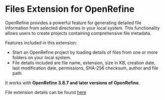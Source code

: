 # Files Extension for OpenRefine
OpenRefine provides a powerful feature for generating detailed file information from selected directories in your local system. This functionality allows users to create projects containing comprehensive file metadata.

Features included in this extension:
* Start an OpenRefine project by loading details of files from one or more folders on your local system.
* File details included are file name, extension, size in KB, creation date, last modification date, permissions, SHA-256 checksum, author and file path


It works with **OpenRefine 3.8.7 and later versions of OpenRefine**. 

File extension details can be found [here](https://openrefine.org/extensions)
